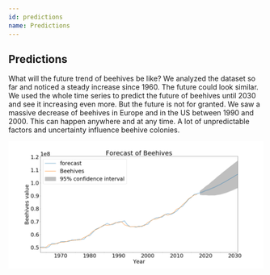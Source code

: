 ```yaml
---
id: predictions
name: Predictions
---
```


## Predictions
What will the future trend of beehives be like? We analyzed the dataset so far and noticed a steady increase since 1960. The future could look similar. We used the whole time series to predict the future of beehives until 2030 and see it increasing even more. But the future is not for granted. We saw a massive decrease of beehives in Europe and in the US between 1990 and 2000. This can happen anywhere and at any time. A lot of unpredictable factors and uncertainty influence beehive colonies. 

<img src="../plots/beehives_arima.png" alt="Arima Prediction" title="Beehives Future Prediction&quot; " style="border-radius:0" />



